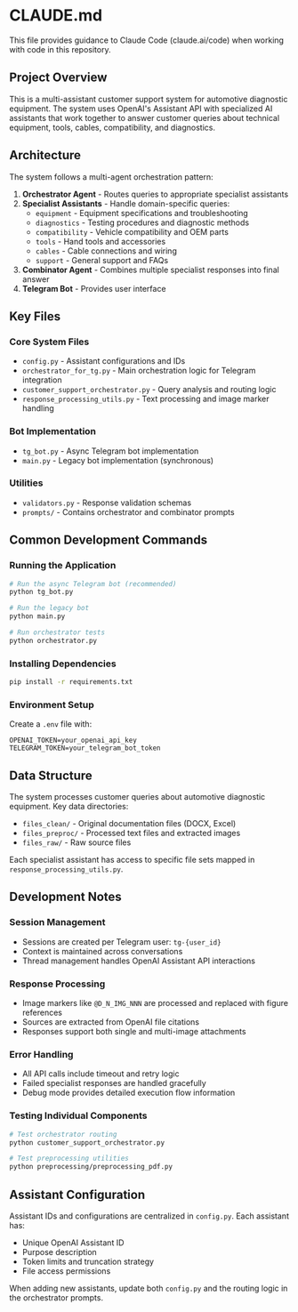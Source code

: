 # CLAUDE.md

This file provides guidance to Claude Code (claude.ai/code) when working with code in this repository.

## Project Overview

This is a multi-assistant customer support system for automotive diagnostic equipment. The system uses OpenAI's Assistant API with specialized AI assistants that work together to answer customer queries about technical equipment, tools, cables, compatibility, and diagnostics.

## Architecture

The system follows a multi-agent orchestration pattern:

1. **Orchestrator Agent** - Routes queries to appropriate specialist assistants
2. **Specialist Assistants** - Handle domain-specific queries:
   - `equipment` - Equipment specifications and troubleshooting
   - `diagnostics` - Testing procedures and diagnostic methods
   - `compatibility` - Vehicle compatibility and OEM parts
   - `tools` - Hand tools and accessories
   - `cables` - Cable connections and wiring
   - `support` - General support and FAQs
3. **Combinator Agent** - Combines multiple specialist responses into final answer
4. **Telegram Bot** - Provides user interface

## Key Files

### Core System Files
- `config.py` - Assistant configurations and IDs
- `orchestrator_for_tg.py` - Main orchestration logic for Telegram integration
- `customer_support_orchestrator.py` - Query analysis and routing logic
- `response_processing_utils.py` - Text processing and image marker handling

### Bot Implementation
- `tg_bot.py` - Async Telegram bot implementation
- `main.py` - Legacy bot implementation (synchronous)

### Utilities
- `validators.py` - Response validation schemas
- `prompts/` - Contains orchestrator and combinator prompts

## Common Development Commands

### Running the Application
```bash
# Run the async Telegram bot (recommended)
python tg_bot.py

# Run the legacy bot
python main.py

# Run orchestrator tests
python orchestrator.py
```

### Installing Dependencies
```bash
pip install -r requirements.txt
```

### Environment Setup
Create a `.env` file with:
```
OPENAI_TOKEN=your_openai_api_key
TELEGRAM_TOKEN=your_telegram_bot_token
```

## Data Structure

The system processes customer queries about automotive diagnostic equipment. Key data directories:

- `files_clean/` - Original documentation files (DOCX, Excel)
- `files_preproc/` - Processed text files and extracted images
- `files_raw/` - Raw source files

Each specialist assistant has access to specific file sets mapped in `response_processing_utils.py`.

## Development Notes

### Session Management
- Sessions are created per Telegram user: `tg-{user_id}`
- Context is maintained across conversations
- Thread management handles OpenAI Assistant API interactions

### Response Processing
- Image markers like `@D_N_IMG_NNN` are processed and replaced with figure references
- Sources are extracted from OpenAI file citations
- Responses support both single and multi-image attachments

### Error Handling
- All API calls include timeout and retry logic
- Failed specialist responses are handled gracefully
- Debug mode provides detailed execution flow information

### Testing Individual Components
```bash
# Test orchestrator routing
python customer_support_orchestrator.py

# Test preprocessing utilities
python preprocessing/preprocessing_pdf.py
```

## Assistant Configuration

Assistant IDs and configurations are centralized in `config.py`. Each assistant has:
- Unique OpenAI Assistant ID
- Purpose description
- Token limits and truncation strategy
- File access permissions

When adding new assistants, update both `config.py` and the routing logic in the orchestrator prompts.
